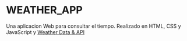# WEATHER_APP
Una aplicacion Web para consultar el tiempo.
Realizado en HTML, CSS y JavaScript y [Weather Data & API](https://www.visualcrossing.com/)
